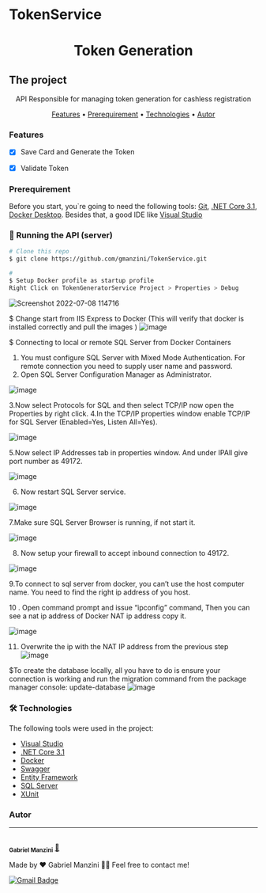 # TokenService
<h1 align="center">Token Generation</h1>

## The project
<p align="center">API Responsible for managing token generation for cashless registration</p>




<p align="center">
 <a href="#Features">Features</a> •
  <a href="#Prerequirement">Prerequirement</a> • 
 <a href="#Technologies">Technologies</a> • 
 <a href="#autor">Autor</a>
</p>


### Features

- [x] Save Card and Generate the Token
- [x] Validate Token


### Prerequirement

Before you start, you`re going to need the following tools: 
[Git](https://git-scm.com), [.NET Core 3.1](https://dotnet.microsoft.com/en-us/download/dotnet/3.1), [Docker Desktop](https://www.docker.com/products/docker-desktop/).
Besides that, a good IDE like [Visual Studio](https://visualstudio.microsoft.com/)

### 🎲 Running the API (server)

```bash
# Clone this repo
$ git clone https://github.com/gmanzini/TokenService.git

# 
$ Setup Docker profile as startup profile
Right Click on TokenGeneratorService Project > Properties > Debug
```

![Screenshot 2022-07-08 114716](https://user-images.githubusercontent.com/54852015/178019422-6ad6142c-6552-4203-9e09-ade2434c58a8.jpg)

$ Change start from IIS Express to Docker (This will verify that docker is installed correctly and pull the images )
![image](https://user-images.githubusercontent.com/54852015/178029492-eabd77c0-cc32-403e-ad30-f68a04a78bfe.png)


$ Connecting to local or remote SQL Server from Docker Containers

1. You must configure SQL Server with Mixed Mode Authentication. For remote connection you need to supply user name and password.
2. Open SQL Server Configuration Manager as Administrator.

![image](https://user-images.githubusercontent.com/54852015/178027604-6d462ce7-528e-4fb6-9ce8-30f350475643.png)

3.Now select Protocols for SQL and then select TCP/IP now open the Properties by right click.
4.In the TCP/IP properties window enable TCP/IP for SQL Server (Enabled=Yes, Listen All=Yes).

![image](https://user-images.githubusercontent.com/54852015/178027683-8e62d221-faf1-467a-8eab-d8d9772a3a51.png)

5.Now select IP Addresses tab in properties window. And under IPAll give port number as 49172.

![image](https://user-images.githubusercontent.com/54852015/178027748-19903a33-8688-4587-811b-4f533c8c3b53.png)

6. Now restart SQL Server service.

![image](https://user-images.githubusercontent.com/54852015/178027828-0e517991-e756-4b09-a95f-7f2cea602ea9.png)

7.Make sure SQL Server Browser is running, if not start it.

![image](https://user-images.githubusercontent.com/54852015/178027877-b4995e2d-5b7d-4725-ae12-c5035d198b16.png)

8. Now setup your firewall to accept inbound connection to 49172.

![image](https://user-images.githubusercontent.com/54852015/178027956-b8cb623f-7692-4a86-8eb0-3c8b29a69c6a.png)

9.To connect to sql server from docker, you can’t use the host computer name. You need to find the right ip address of you host.

10 . Open command prompt and issue “ipconfig” command, Then you can see a nat ip address of Docker NAT ip address copy it.

![image](https://user-images.githubusercontent.com/54852015/178028061-f04c99c7-57ef-448e-b4e5-491f8a612c34.png)


11. Overwrite the ip with the NAT IP address from the previous step
![image](https://user-images.githubusercontent.com/54852015/178028369-c413080f-2980-4876-83fd-047e18404580.png)




$To create the database locally, all you have to do is ensure your connection is working and run the migration command from the package manager console:
update-database
![image](https://user-images.githubusercontent.com/54852015/178031281-2e7bb500-809f-4333-99dc-7e8e0ac0240b.png)

### 🛠 Technologies

The following tools were used in the project:

- [Visual Studio](https://visualstudio.microsoft.com/)
- [.NET Core 3.1](https://dotnet.microsoft.com/en-us/download/dotnet/3.1)
- [Docker](https://www.docker.com/products/docker-desktop/)
- [Swagger](https://swagger.io/)
- [Entity Framework](https://docs.microsoft.com/en-us/ef/)
- [SQL Server](https://www.microsoft.com/en-us/sql-server/sql-server-downloads)
- [XUnit](https://xunit.net/)

### Autor
---


 <br />
 <sub><b>Gabriel Manzini</b></sub></a> <a href="https://github.com/gmanzini" title="Manzini">🚀</a>


Made by ❤️  Gabriel Manzini 👋🏽 Feel free to contact me!


[![Gmail Badge](https://img.shields.io/badge/-manzini.gabriel@hotmail.com-c14438?style=flat-square&logo=Gmail&logoColor=white&link=mailto:manzini.gabriel@hotmail.com)](mailto:manzini.gabriel@hotmail.com)
